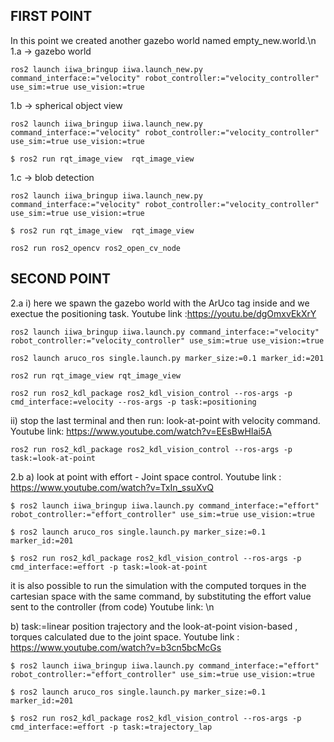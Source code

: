 ## FIRST POINT
In this point we created another gazebo world named empty_new.world.\n
1.a -> gazebo world
```
ros2 launch iiwa_bringup iiwa.launch_new.py command_interface:="velocity" robot_controller:="velocity_controller" use_sim:=true use_vision:=true
```
1.b -> spherical object view
```
ros2 launch iiwa_bringup iiwa.launch_new.py command_interface:="velocity" robot_controller:="velocity_controller" use_sim:=true use_vision:=true
```
```
$ ros2 run rqt_image_view  rqt_image_view 
```
1.c -> blob detection
```
ros2 launch iiwa_bringup iiwa.launch_new.py command_interface:="velocity" robot_controller:="velocity_controller" use_sim:=true use_vision:=true
```
```
$ ros2 run rqt_image_view  rqt_image_view 
```
```
ros2 run ros2_opencv ros2_open_cv_node 
```
## SECOND POINT
2.a
i) here we spawn the gazebo world with the ArUco tag inside and we exectue the positioning task. Youtube link :https://youtu.be/dgOmxvEkXrY
```
ros2 launch iiwa_bringup iiwa.launch.py command_interface:="velocity" robot_controller:="velocity_controller" use_sim:=true use_vision:=true
```
```
ros2 launch aruco_ros single.launch.py marker_size:=0.1 marker_id:=201
```
```
ros2 run rqt_image_view rqt_image_view 
```
```
ros2 run ros2_kdl_package ros2_kdl_vision_control --ros-args -p cmd_interface:=velocity --ros-args -p task:=positioning
```
ii) stop the last terminal and then run: look-at-point with velocity command. Youtube link: https://www.youtube.com/watch?v=EEsBwHIai5A 
```
ros2 run ros2_kdl_package ros2_kdl_vision_control --ros-args -p task:=look-at-point
```

2.b 
a) look at point with effort - Joint space control. Youtube link : https://www.youtube.com/watch?v=TxIn_ssuXvQ
```
$ ros2 launch iiwa_bringup iiwa.launch.py command_interface:="effort" robot_controller:="effort_controller" use_sim:=true use_vision:=true
```
```
$ ros2 launch aruco_ros single.launch.py marker_size:=0.1 marker_id:=201
```
```
$ ros2 run ros2_kdl_package ros2_kdl_vision_control --ros-args -p cmd_interface:=effort -p task:=look-at-point
```
it is also possible to run the simulation with the computed torques in the cartesian space with the same command, 
by substituting the effort value sent to the controller (from code) Youtube link: \n

b) task:=linear position trajectory and the look-at-point vision-based , torques calculated due to the joint space. Youtube link : https://www.youtube.com/watch?v=b3cn5bcMcGs
```
$ ros2 launch iiwa_bringup iiwa.launch.py command_interface:="effort" robot_controller:="effort_controller" use_sim:=true use_vision:=true
```
```
$ ros2 launch aruco_ros single.launch.py marker_size:=0.1 marker_id:=201
```
```
$ ros2 run ros2_kdl_package ros2_kdl_vision_control --ros-args -p cmd_interface:=effort -p task:=trajectory_lap
```



